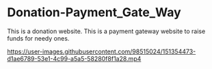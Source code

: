 # Donation-Payment_Gate_Way
This is a donation website.
This is a payment gateway website to raise funds for needy ones. 



https://user-images.githubusercontent.com/98515024/151354473-d1ae6789-53e1-4c99-a5a5-58280f8f1a28.mp4

